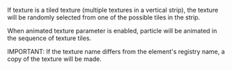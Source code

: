 If texture is a tiled texture (multiple textures in a vertical strip), the texture will be randomly selected from one of the possible tiles in the strip.

When animated texture parameter is enabled, particle will be animated in the sequence of texture tiles.

IMPORTANT: If the texture name differs from the element's registry name, a copy of the texture will be made.